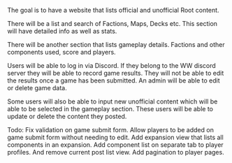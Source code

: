 The goal is to have a website that lists official and unofficial Root content. 

There will be a list and search of Factions, Maps, Decks etc.
This section will have detailed info as well as stats.

There will be another section that lists gameplay details. 
Factions and other components used, score and players.

Users will be able to log in via Discord. 
If they belong to the WW discord server they will be able to record game results. 
They will not be able to edit the results once a game has been submitted. 
An admin will be able to edit or delete game data.

Some users will also be able to input new unofficial content which will be able to be selected in the gameplay section.
These users will be able to update or delete the content they posted.

Todo:
Fix validation on game submit form. 
Allow players to be added on game submit form without needing to edit.
Add expansion view that lists all components in an expansion.
Add component list on separate tab to player profiles. And remove current post list view.
Add pagination to player pages.
